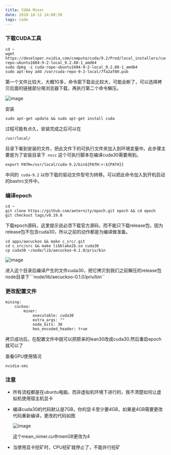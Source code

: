 ```yaml
---
title: CUDA Miner
date: 2018-10-12 14:00:58
tags: code
---
```


### 下载CUDA工具

```
cd ~
wget https://developer.nvidia.com/compute/cuda/9.2/Prod/local_installers/cuda-repo-ubuntu1604-9-2-local_9.2.88-1_amd64
sudo dpkg -i cuda-repo-ubuntu1604-9-2-local_9.2.88-1_amd64
sudo apt-key add /var/cuda-repo-9-2-local/7fa2af80.pub
```

第一个文件比较大，大概1G多，命令窗下载会比较大，可能会断了，可以选择拷贝后面的链接部分用浏览器下载，再执行第二个命令解压。

![image](http://ws2.sinaimg.cn/large/c1b251b3gy1fwdlto2jz3j20py0790ue.jpg)

安装

```
sudo apt-get update && sudo apt-get install cuda
```

过程可能有点久，安装完成之后可以在

``` 
/usr/local/
```

目录下看到安装的文件，把此文件下的可执行文件夹加入到环境变量中。此步骤主要是为了安装目录下`` nvcc`` 这个可执行脚本在编译cuda30需要用到。

```
export PATH=/usr/local/cuda-9.2/bin${PATH:+:${PATH}}
```

中间的``` cuda-9.2``` 以你下载的驱动文件型号为转移。可以把此命令加入到开机启动的bashrc文件中。

### 编译epoch

```
cd ~
git clone https://github.com/aeternity/epoch.git epoch && cd epoch
git checkout tags/v0.19.0
```

下载epoch源码，这里提示说必须下载官方源码，而不能只下载release包，因为release包不包含cuda30，所以之前的动作都是为编译做准备。

```
cd apps/aecuckoo && make c_src/.git
cd c_src/src && make libblake2b.so cuda30
cp cuda30 ~/node/lib/aecuckoo-0.1.0/priv/bin
```

![image](http://wx1.sinaimg.cn/large/c1b251b3gy1fwdnsdpi5aj21960933za.jpg)

进入这个目录后编译产生的文件cuda30，把它拷贝到我们之前解压的release包node目录下```node/lib/aecuckoo-0.1.0/priv/bin``

### 更改配置文件

```
mining:
    cuckoo:
        miner:
            executable: cuda30
            extra_args: ""
            node_bits: 30
            hex_encoded_header: true
```

拷贝成功后，在配置文件中就可以把原来的lean30改成cuda30.然后重启epoch就可以了

查看GPU使用情况

```
nvidia-smi
```



### 注意

+ 所有流程都是在ubuntu电脑，而非虚拟机环境下进行的，我不清楚如何让虚拟机使用宿主机显卡

+ 编译cuda30的代码默认是7GB，你的显卡至少要4GB，如果是4GB需要更改代码重新编译，更改的代码如图

  ![image](http://wx3.sinaimg.cn/large/c1b251b3gy1fwdnvz8a56j20uc0fdq4q.jpg)

  这个mean_nimer.cu中menGB更改为4

+ 当使用显卡挖矿时，CPU挖矿就停止了，不能并行挖矿































































































